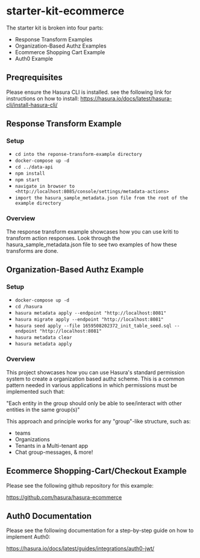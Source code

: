 # starter-kit-ecommerce

The starter kit is broken into four parts:

- Response Transform Examples
- Organization-Based Authz Examples
- Ecommerce Shopping Cart Example
- Auth0 Example

## Preqrequisites

Please ensure the Hasura CLI is installed. see the following link for
instructions on how to install:
<https://hasura.io/docs/latest/hasura-cli/install-hasura-cli/>

## Response Transform Example

### Setup

- `cd into the reponse-transform-example directory`
- `docker-compose up -d`
- `cd ../data-api`
- `npm install`
- `npm start`
- `navigate in browser to <http://localhost:8085/console/settings/metadata-actions>`
- `import the hasura_sample_metadata.json file from the root of the example directory`

### Overview

The response transform example showcases how you can use kriti to transform
action responses. Look through the hasura_sample_metadata.json file to see two
examples of how these transforms are done.

## Organization-Based Authz Example

### Setup

- `docker-compose up -d`
- `cd /hasura`
- `hasura metadata apply --endpoint "http://localhost:8081"`
- `hasura migrate apply --endpoint "http://localhost:8081"`
- `hasura seed apply --file 1659508202372_init_table_seed.sql --endpoint "http://localhost:8081"`
- `hasura metadata clear`
- `hasura metadata apply`

### Overview

This project showcases how you can use Hasura's standard permission system to
create a organization based authz scheme. This is a common pattern needed in
various applications in which permissions must be implemented such that:

"Each entity in the group should only be able to see/interact with other
entities in the same group(s)"

This approach and principle works for any "group"-like structure, such as:

- teams
- Organizations
- Tenants in a Multi-tenant app
- Chat group-messages, & more!

## Ecommerce Shopping-Cart/Checkout Example

Please see the following github repository for this example:

<https://github.com/hasura/hasura-ecommerce>

## Auth0 Documentation

Please see the following documentation for a step-by-step guide on how to
implement Auth0:

<https://hasura.io/docs/latest/guides/integrations/auth0-jwt/>
